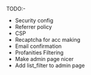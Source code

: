 TODO:-
- Security config
- Referrer policy
- CSP
- Recaptcha for acc making
- Email confirmation
- Profanities Filtering
- Make admin page nicer
- Add list_filter to admin page
